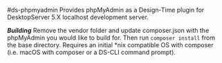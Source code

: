 #ds-phpmyadmin
Provides phpMyAdmin as a Design-Time plugin for DesktopServer 5.X localhost development server.

***Building***
Remove the vendor folder and update composer.json with the phpMyAdmin you would like to build for. Then run `composer install` from the base directory. Requires an initial *nix compatible OS with composer (i.e. macOS with composer or a DS-CLI command prompt).
